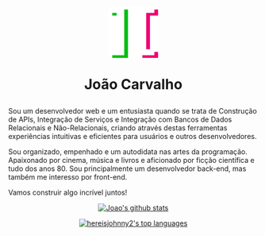 <div>
  <h1 align="center">
    <img src=".github/logo.svg" />
    <p>João Carvalho</p>
  </h1>
</div>

Sou um desenvolvedor web e um entusiasta quando se trata de Construção de APIs, Integração de Serviços e Integração com Bancos de Dados Relacionais e Não-Relacionais, criando através destas ferramentas experiências intuitivas e eficientes para usuários e outros desenvolvedores.

Sou organizado, empenhado e um autodidata nas artes da programação. Apaixonado por cinema, música e livros e aficionado por ficção científica e tudo dos anos 80. Sou principalmente um desenvolvedor back-end, mas também me interesso por front-end.

Vamos construir algo incrível juntos!

<span align="center">

  [![Joao's github stats](https://github-readme-stats.vercel.app/api?username=hereisjohnny2&theme=blue-green)](https://github.com/anuraghazra/github-readme-stats)

  [![hereisjohnny2's top languages](https://github-readme-stats.vercel.app/api/top-langs/?username=hereisjohnny2&theme=blue-green)](https://github.com/anuraghazra/github-readme-stats)
</span>

